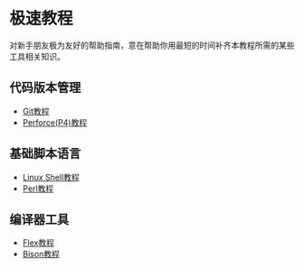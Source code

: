 极速教程
==========


对新手朋友极为友好的帮助指南，意在帮助你用最短的时间补齐本教程所需的某些工具相关知识。


## 代码版本管理
- [Git教程](git.md)
- [Perforce(P4)教程](p4.md)

## 基础脚本语言
- [Linux Shell教程](linux-shell.md)
- [Perl教程](perl.md)

## 编译器工具
- [Flex教程](flex.md)
- [Bison教程](bison.md)